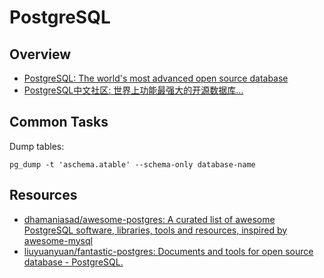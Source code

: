 # PostgreSQL

## Overview

- [PostgreSQL: The world's most advanced open source database](https://www.postgresql.org/)
- [PostgreSQL中文社区: 世界上功能最强大的开源数据库...](http://www.postgres.cn/index.php/home)

## Common Tasks

Dump tables:

    pg_dump -t 'aschema.atable' --schema-only database-name

## Resources

- [dhamaniasad/awesome-postgres: A curated list of awesome PostgreSQL software, libraries, tools and resources, inspired by awesome-mysql](https://github.com/dhamaniasad/awesome-postgres)
- [liuyuanyuan/fantastic-postgres: Documents and tools for open source database - PostgreSQL.](https://github.com/liuyuanyuan/fantastic-postgres)
